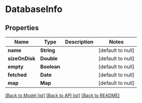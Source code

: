 # DatabaseInfo
## Properties

| Name | Type | Description | Notes |
|------------ | ------------- | ------------- | -------------|
| **name** | **String** |  | [default to null] |
| **sizeOnDisk** | **Double** |  | [default to null] |
| **empty** | **Boolean** |  | [default to null] |
| **fetched** | **Date** |  | [default to null] |
| **map** | **Map** |  | [default to null] |

[[Back to Model list]](../README.md#documentation-for-models) [[Back to API list]](../README.md#documentation-for-api-endpoints) [[Back to README]](../README.md)

